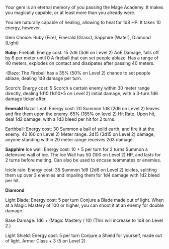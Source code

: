 Your gem is an eternal memory of you passing the Mage Academy. It makes you magically capable, or at least more than you already were.

You are naturally capable of healing, allowing to heal for 1d8 HP. It takes 10 energy, however.

Gem Choice:
Ruby (Fire), Emerald (Grass), Sapphire (Water), Diamond (Light)

**Ruby:**
Fireball:
Energy cost: 15
2d6 (3d6 on Level 2) AoE Damage, falls off by 6 per meter until 0
A fireball that can set people ablaze. Has a range of 40 meters, explodes on contact and dissipates after passing 40 meters.

-Blaze:
The Fireball has a 35% (50% on Level 2) chance to set people ablaze, dealing 1d8 damage per turn.

Scorch:
Energy cost: 5
Scorch a certain enemy within 30 meter range directly, dealing 1d10 (1d10+5 on Level 2) initial damage, with a 3-turn 1d6 damage ticker after.

**Emerald**
Razor Leaf:
Energy cost: 20
Summon 1d8 (2d6 on Level 2) leaves and fire them upon the enemy.
65% (185% on level 2) Hit Rate.
Upon hit, deal 1d2 damage, with a 1d3 bleed per hit for 2 turns.

Earthball:
Energy cost: 30
Summon a ball of solid earth, and fire it at the enemy. 40 (60 on Level 2) Meter range.
2d15 (3d15 on Level 2) damage, anyone standing within 20 meter range receives 2d3 damage.

**Sapphire**
Ice wall:
Energy cost: 10 + 5 per turn for 2 turns
Summon a defensive wall of ice.
The Ice Wall has 50 (100 on Level 2) HP, and lasts for 2 turns before melting.
Can also be used to encase teammates or enemies.

Icicle rain:
Energy cost: 35
Summon 1d9 (2d6 on Level 2) icicles, splitting them up over 3 enemies and impaling them for 1d4 damage with 1d2 bleed per hit.

**Diamond**

Light Blade:
Energy cost: 5 per turn
Conjure a Blade made out of light. When at a Magic Mastery of 100 or higher, you can shoot it at an enemy for double damage.

Base Damage: 1d6 + (Magic Mastery / 10)
(This will increase to 1d8 on Level 2.)

Light Shield:
Energy cost: 5 per turn
Conjure a Shield for yourself, made out of light.
Armor Class + 3 (5 on Level 2)
